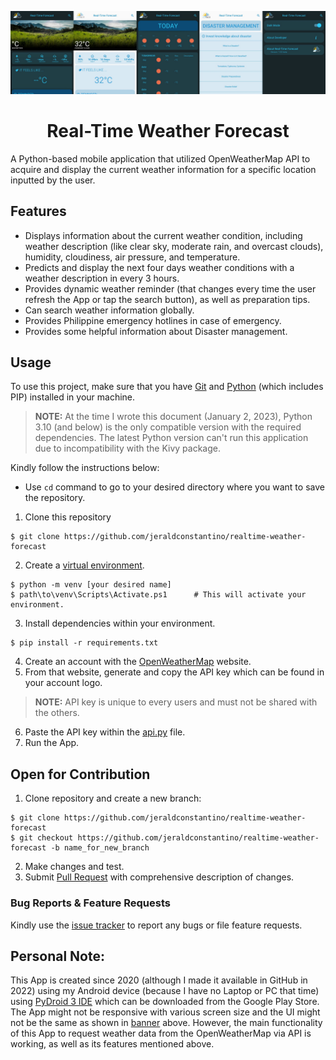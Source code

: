 ![banner](https://github.com/jeraldconstantino/realtime-weather-forecast/blob/master/banner.png)
<h1 align="center">Real-Time Weather Forecast</h1>
A Python-based mobile application that utilized OpenWeatherMap API to acquire and display the current weather information for a specific location inputted by the user.

## Features
- Displays information about the current weather condition, including weather description (like clear sky, moderate rain, and overcast clouds), humidity, cloudiness, air pressure, and temperature.
- Predicts and display the next four days weather conditions with a weather description in every 3 hours.
- Provides dynamic weather reminder (that changes every time the user refresh the App or tap the search button), as well as preparation tips.
- Can search weather information globally.
- Provides Philippine emergency hotlines in case of emergency.
- Provides some helpful information about Disaster management.

## Usage
To use this project, make sure that you have [Git](https://git-scm.com/) and [Python](https://www.python.org/downloads/) (which includes PIP) installed in your machine. 

> **NOTE:** At the time I wrote this document (January 2, 2023), Python 3.10 (and below) is the only compatible version with the required dependencies. The latest Python version can't run this application due to incompatibility with the Kivy package. 

Kindly follow the instructions below:    
* Use `cd` command to go to your desired directory where you want to save the repository.
1. Clone this repository
```
$ git clone https://github.com/jeraldconstantino/realtime-weather-forecast
```
2. Create a [virtual environment](https://docs.python.org/3/library/venv.html).
```
$ python -m venv [your desired name]
$ path\to\venv\Scripts\Activate.ps1      # This will activate your environment.
```
3. Install dependencies within your environment.
```
$ pip install -r requirements.txt
```
4. Create an account with the [OpenWeatherMap](https://openweathermap.org/) website.
5. From that website, generate and copy the API key which can be found in your account logo.
> **NOTE:** API key is unique to every users and must not be shared with the others. 
6. Paste the API key within the [api.py](https://github.com/jeraldconstantino/realtime-weather-forecast/blob/master/api.py) file.
7. Run the App.

## Open for Contribution
1. Clone repository and create a new branch: 
```
$ git clone https://github.com/jeraldconstantino/realtime-weather-forecast
$ git checkout https://github.com/jeraldconstantino/realtime-weather-forecast -b name_for_new_branch
```
2. Make changes and test.
3. Submit [Pull Request](https://github.com/jeraldconstantino/realtime-weather-forecast/pulls) with comprehensive description of changes.

### Bug Reports & Feature Requests
Kindly use the [issue tracker](https://github.com/jeraldconstantino/realtime-weather-forecast/issues) to report any bugs or file feature requests.

## Personal Note:
This App is created since 2020 (although I made it available in GitHub in 2022) using my Android device (because I have no Laptop or PC that time) using [PyDroid 3 IDE](https://play.google.com/store/apps/details?id=ru.iiec.pydroid3&hl=en&gl=US) which can be downloaded from the Google Play Store. The App might not be responsive with various screen size and the UI might not be the same as shown in [banner](https://github.com/jeraldconstantino/realtime-weather-forecast/blob/master/banner.png) above. However, the main functionality of this App to request weather data from the OpenWeatherMap via API is working, as well as its features mentioned above. 
